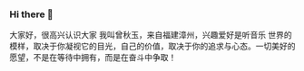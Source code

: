 ### Hi there 👋
大家好，很高兴认识大家
我叫曾秋玉，来自福建漳州，兴趣爱好是听音乐
世界的模样，取决于你凝视它的目光，自己的价值，取决于你的追求与心态。一切美好的愿望，不是在等待中拥有，而是在奋斗中争取！
